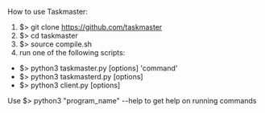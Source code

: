 
How to use Taskmaster:
1. $> git clone https://github.com/taskmaster
2. $> cd taskmaster
3. $> source compile.sh
4. run one of the following scripts:
 - $> python3 taskmaster.py [options] 'command'
 - $> python3 taskmasterd.py [options]
 - $> python3 client.py [options]
 
 Use $> python3 "program_name" --help to get help on running commands
        